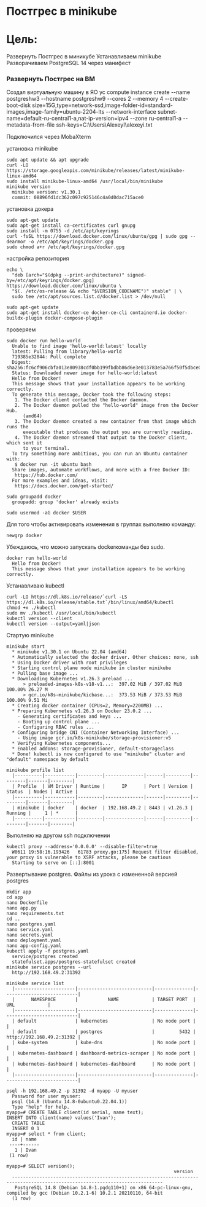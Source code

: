 ﻿# Постгрес в minikube

# Цель:
  Развернуть Постгрес в миникубе
  Устанавливаем minikube
  Разворачиваем PostgreSQL 14 через манифест

### Развернуть Постгрес на ВМ

  Создал виртуальную машину в ЯО
    yc compute instance create --name postgreshw3 --hostname postgreshw9 --cores 2 --memory 4 --create-boot-disk size=15G,type=network-ssd,image-folder-id=standard-images,image-family=ubuntu-2204-lts --network-interface subnet-name=default-ru-central1-a,nat-ip-version=ipv4 --zone ru-central1-a --metadata-from-file ssh-keys=C:\Users\AlexeyI\alexeyi.txt

  Подключился через MobaXterm

  установка minikube

    sudo apt update && apt upgrade
    curl -LO https://storage.googleapis.com/minikube/releases/latest/minikube-linux-amd64
    sudo install minikube-linux-amd64 /usr/local/bin/minikube
    minikube version
      minikube version: v1.30.1
      commit: 08896fd1dc362c097c925146c4a0d0dac715ace0

  установка докера

    sudo apt-get update
    sudo apt-get install ca-certificates curl gnupg
    sudo install -m 0755 -d /etc/apt/keyrings
    curl -fsSL https://download.docker.com/linux/ubuntu/gpg | sudo gpg --dearmor -o /etc/apt/keyrings/docker.gpg
    sudo chmod a+r /etc/apt/keyrings/docker.gpg

  настройка репозитория

    echo \
      "deb [arch="$(dpkg --print-architecture)" signed-by=/etc/apt/keyrings/docker.gpg] https://download.docker.com/linux/ubuntu \
      "$(. /etc/os-release && echo "$VERSION_CODENAME")" stable" | \
      sudo tee /etc/apt/sources.list.d/docker.list > /dev/null
  
    sudo apt-get update
    sudo apt-get install docker-ce docker-ce-cli containerd.io docker-buildx-plugin docker-compose-plugin

  проверяем

    sudo docker run hello-world
      Unable to find image 'hello-world:latest' locally
      latest: Pulling from library/hello-world
      719385e32844: Pull complete
      Digest: sha256:fc6cf906cbfa013e80938cdf0bb199fbdbb86d6e3e013783e5a766f50f5dbce0
      Status: Downloaded newer image for hello-world:latest
      Hello from Docker!
      This message shows that your installation appears to be working correctly.
      To generate this message, Docker took the following steps:
       1. The Docker client contacted the Docker daemon.
       2. The Docker daemon pulled the "hello-world" image from the Docker Hub.
          (amd64)
       3. The Docker daemon created a new container from that image which runs the
          executable that produces the output you are currently reading.
       4. The Docker daemon streamed that output to the Docker client, which sent it
          to your terminal.
      To try something more ambitious, you can run an Ubuntu container with:
       $ docker run -it ubuntu bash
      Share images, automate workflows, and more with a free Docker ID:
       https://hub.docker.com/
      For more examples and ideas, visit:
       https://docs.docker.com/get-started/

    sudo groupadd docker
      groupadd: group 'docker' already exists

    sudo usermod -aG docker $USER

  Для того чтобы активировать изменения в группах выполняю команду:

    newgrp docker

  Убеждаюсь, что можно запускать dockerкоманды без sudo.

    docker run hello-world
      Hello from Docker!
      This message shows that your installation appears to be working correctly.

  Устанавливаю kubectl

    curl -LO https://dl.k8s.io/release/`curl -LS https://dl.k8s.io/release/stable.txt`/bin/linux/amd64/kubectl
    chmod +x ./kubectl
    sudo mv ./kubectl /usr/local/bin/kubectl
    kubectl version --client
    kubectl version --output=yaml|json




  Стартую minikube

    minikube start
      * minikube v1.30.1 on Ubuntu 22.04 (amd64)
      * Automatically selected the docker driver. Other choices: none, ssh
      * Using Docker driver with root privileges
      * Starting control plane node minikube in cluster minikube
      * Pulling base image ...
      * Downloading Kubernetes v1.26.3 preload ...
          > preloaded-images-k8s-v18-v1...:  397.02 MiB / 397.02 MiB  100.00% 26.27 M
          > gcr.io/k8s-minikube/kicbase...:  373.53 MiB / 373.53 MiB  100.00% 9.51 Mi
      * Creating docker container (CPUs=2, Memory=2200MB) ...
      * Preparing Kubernetes v1.26.3 on Docker 23.0.2 ...
        - Generating certificates and keys ...
        - Booting up control plane ...
        - Configuring RBAC rules ...
      * Configuring bridge CNI (Container Networking Interface) ...
        - Using image gcr.io/k8s-minikube/storage-provisioner:v5
      * Verifying Kubernetes components...
      * Enabled addons: storage-provisioner, default-storageclass
      * Done! kubectl is now configured to use "minikube" cluster and "default" namespace by default

    minikube profile list
      |----------|-----------|---------|--------------|------|---------|---------|-------|--------|
      | Profile  | VM Driver | Runtime |      IP      | Port | Version | Status  | Nodes | Active |
      |----------|-----------|---------|--------------|------|---------|---------|-------|--------|
      | minikube | docker    | docker  | 192.168.49.2 | 8443 | v1.26.3 | Running |     1 | *      |
      |----------|-----------|---------|--------------|------|---------|---------|-------|--------|

  Выполняю на другом ssh подключении

    kubectl proxy --address='0.0.0.0' --disable-filter=true
      W0611 19:58:16.193426   61783 proxy.go:175] Request filter disabled, your proxy is vulnerable to XSRF attacks, please be cautious
      Starting to serve on [::]:8001

  Развертывание postgres. Файлы из урока с измененной версией postgres 

    mkdir app
    cd app
    nano Dockerfile
    nano app.py
    nano requirements.txt
    cd ..
    nano postgres.yaml
    nano service.yaml
    nano secrets.yaml
    nano deployment.yaml
    nano app-config.yaml
    kubectl apply -f postgres.yaml
      service/postgres created
      statefulset.apps/postgres-statefulset created
    minikube service postgres --url
      http://192.168.49.2:31392

    minikube service list
      |----------------------|---------------------------|--------------|---------------------------|
      |      NAMESPACE       |           NAME            | TARGET PORT  |            URL            |
      |----------------------|---------------------------|--------------|---------------------------|
      | default              | kubernetes                | No node port |                           |
      | default              | postgres                  |         5432 | http://192.168.49.2:31392 |
      | kube-system          | kube-dns                  | No node port |                           |
      | kubernetes-dashboard | dashboard-metrics-scraper | No node port |                           |
      | kubernetes-dashboard | kubernetes-dashboard      | No node port |                           |
      |----------------------|---------------------------|--------------|---------------------------|

    psql -h 192.168.49.2 -p 31392 -d myapp -U myuser
      Password for user myuser:
      psql (14.8 (Ubuntu 14.8-0ubuntu0.22.04.1))
      Type "help" for help.
    myapp=# CREATE TABLE client(id serial, name text);
    INSERT INTO client(name) values('Ivan');
      CREATE TABLE
      INSERT 0 1
    myapp=# select * from client;
      id | name
     ----+------
       1 | Ivan
     (1 row)

    myapp=# SELECT version();
                                                                 version
      -----------------------------------------------------------------------------------------------------------------------------
       PostgreSQL 14.8 (Debian 14.8-1.pgdg110+1) on x86_64-pc-linux-gnu, compiled by gcc (Debian 10.2.1-6) 10.2.1 20210110, 64-bit
      (1 row)
